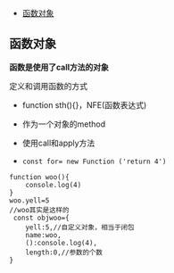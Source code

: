 - [函数对象](#函数对象)

## 函数对象

**函数是使用了call方法的对象**

定义和调用函数的方式

- function sth(){}，NFE(函数表达式)
- 作为一个对象的method
- 使用call和apply方法

- ```
  const for= new Function ('return 4')
  ```

```
function woo(){
    console.log(4)
}
woo.yell=5
//woo其实是这样的
 const objwoo={
    yell:5,//自定义对象，相当于闭包
    name:woo,
    ():console.log(4),
    length:0,//参数的个数
}
```